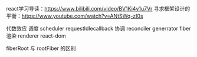 react学习导读：<https://www.bilibili.com/video/BV1Ki4y1u7Vr>
寻求框架设计的平衡：<https://www.youtube.com/watch?v=ANtSWq-zI0s>

代数效应
调度 scheduler  requestIdlecallback
协调 reconciler  generrator fiber
渲染 renderer react-dom

fiberRoot  与 rootFiber 的区别